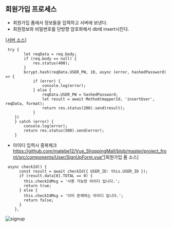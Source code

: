 ## 회원가입 프로세스

- 회원가입 폼에서 정보들을 입력하고 서버에 보낸다.
- 회원정보와 비밀번호를 단방향 암호화해서 db에 insert시킨다.

<a href="https://github.com/matebe12/Vue_ShoppingMall/blob/master/project_server/api/user/user_sign.js">[서버 소스]</a>
```
 try {
        let reqData = req.body;
        if (req.body == null) {
            res.status(400);
        }
        bcrypt.hash(reqData.USER_PW, 10, async (error, hashedPassword) => {
            if (error) {
                console.log(error);
            } else {
                reqData.USER_PW = hashedPassword;
                let result = await Method(mapperId, 'insertUser', reqData, format);
                return res.status(200).send(result);
            }
    })
    } catch (error) {
        console.log(error);
        return res.status(500).send(error);
    }
```
- 아이디 입력시 중복체크
<https://github.com/matebe12/Vue_ShoppingMall/blob/master/project_front/src/components/User/SignUpForm.vue">[회원가입 폼 소스]</a>
```
 async checkId() {
      const result = await checkId({ USER_ID: this.USER_ID });
      if (result.data[0].TOTAL == 0) {
        this.checkIdMsg = '사용 가능한 아이디 입니다.';
        return true;
      } else {
        this.checkIdMsg = '이미 존재하는 아이디 입니다.';
        return false;
      }
    },
```
![signup](https://user-images.githubusercontent.com/42566975/88779288-901f7f80-d1c4-11ea-8516-09ffbb77e7a4.gif)
